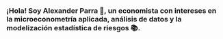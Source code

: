 ### ¡Hola! Soy Alexander Parra 👋, un economista con intereses en la microeconometría aplicada, análisis de datos y la modelización estadística de riesgos 📚.

<!--
**aparrani/aparrani** is a ✨ _special_ ✨ repository because its `README.md` (this file) appears on your GitHub profile.

Here are some ideas to get you started:

- 🔭 I’m currently working on ...
- 🌱 I’m currently learning ...
- 👯 I’m looking to collaborate on ...
- 🤔 I’m looking for help with ...
- 💬 Ask me about ...
- 📫 How to reach me: ...
- 😄 Pronouns: ...
- ⚡ Fun fact: ...
-->
